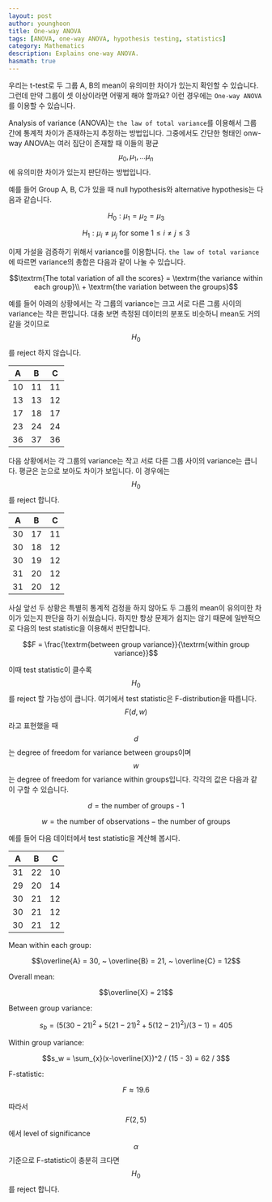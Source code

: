 ```yaml
---
layout: post
author: younghoon
title: One-way ANOVA
tags: [ANOVA, one-way ANOVA, hypothesis testing, statistics]
category: Mathematics
description: Explains one-way ANOVA.
hasmath: true
---
```



우리는 t-test로 두 그룹 A, B의 mean이 유의미한 차이가 있는지 확인할 수 있습니다. 그런데 만약 그룹이 셋 이상이라면 어떻게 해야 할까요? 이런 경우에는 `One-way ANOVA`를 이용할 수 있습니다.

<!--more-->

Analysis of variance (ANOVA)는 `the law of total variance`를 이용해서 그룹 간에 통계적 차이가 존재하는지 추정하는 방법입니다. 그중에서도 간단한 형태인 onw-way ANOVA는 여러 집단이 존재할 때 이들의 평균 $$\mu_0, \mu_1,...\mu_n$$에 유의미한 차이가 있는지 판단하는 방법입니다.

예를 들어 Group A, B, C가 있을 때 null hypothesis와 alternative hypothesis는 다음과 같습니다.

$$H_0: \mu_1 =  \mu_2 = \mu_3$$

$$H_1: \mu_i \neq \mu_j \textrm{ for some } 1 \leq i \neq j \leq 3$$

이제 가설을 검증하기 위해서 variance를 이용합니다. `the law of total variance`에 따르면 variance의 총합은 다음과 같이 나눌 수 있습니다.

$$\textrm{The total variation of all the scores} = \textrm{the variance within each group}\\ + \textrm{the variation between the groups}$$

예를 들어 아래의 상황에서는 각 그룹의 variance는 크고 서로 다른 그룹 사이의 variance는 작은 편입니다. 대충 보면 측정된 데이터의 분포도 비슷하니 mean도 거의 같을 것이므로 $$H_0$$를 reject 하지 않습니다.

| A  | B  | C  |
|:--:|:--:|:--:|
| 10 | 11 | 11 |
| 13 | 13 | 12 |
| 17 | 18 | 17 |
| 23 | 24 | 24 |
| 36 | 37 | 36 |


다음 상황에서는 각 그룹의 variance는 작고 서로 다른 그룹 사이의 variance는 큽니다. 평균은 눈으로 보아도 차이가 보입니다. 이 경우에는 $$H_0$$를 reject 합니다.

| A  | B  | C  |
|:--:|:--:|:--:|
| 30 | 17 | 11 |
| 30 | 18 | 12 |
| 30 | 19 | 12 |
| 31 | 20 | 12 |
| 31 | 20 | 12 |

사실 앞선 두 상황은 특별히 통계적 검정을 하지 않아도 두 그룹의 mean이 유의미한 차이가 있는지 판단을 하기 쉬웠습니다. 하지만 항상 문제가 쉽지는 않기 때문에 일반적으로 다음의 test statistic을 이용해서 판단합니다.

$$F = \frac{\textrm{between group variance}}{\textrm{within group variance}}$$

이때 test statistic이 클수록 $$H_0$$를 reject 할 가능성이 큽니다. 여기에서 test statistic은 F-distribution을 따릅니다. $$F(d, w)$$라고 표현했을 때 $$d$$는 degree of freedom for variance between groups이며 $$w$$는 degree of freedom for variance within groups입니다. 각각의 값은 다음과 같이 구할 수 있습니다.

$$d = \textrm{the number of groups - 1}$$

$$w = \textrm{the number of observations} - \textrm{the number of groups}$$


예를 들어 다음 데이터에서 test statistic을 계산해 봅시다.

| A  | B  | C  |
|:--:|:--:|:--:|
| 31 | 22 | 10 |
| 29 | 20 | 14 |
| 30 | 21 | 12 |
| 30 | 21 | 12 |
| 30 | 21 | 12 |

Mean within each group:

$$\overline{A} = 30, ~ \overline{B} = 21, ~ \overline{C} = 12$$

Overall mean:

$$\overline{X} = 21$$

Between group variance:

$$s_b = (5(30 - 21)^2 + 5(21 - 21)^2 + 5(12-21)^2) / (3-1) = 405$$

Within group variance:

$$s_w = \sum_{x}(x-\overline{X})^2 / (15 - 3) = 62 / 3$$

F-statistic:

$$F \approx 19.6$$

따라서 $$F(2,5)$$에서 level of significance $$\alpha$$ 기준으로 F-statistic이 충분히 크다면 $$H_0$$를 reject 합니다.






